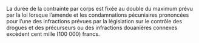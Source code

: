 La durée de la contrainte par corps est fixée au double du maximum prévu par la loi lorsque l’amende et les condamnations pécuniaires prononcées pour l’une des infractions prévues par la législation sur le contrôle des drogues et des précurseurs ou des infractions douanières connexes excèdent cent mille (100 000) francs.